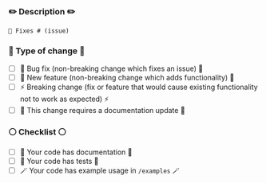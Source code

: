 ### ✏️ Description ✏️
<!-- 
Please include a summary of the change and which issue is fixed. Please also include relevant motivation and context.
-->

`🐛 Fixes # (issue)`

### 📍 Type of change 📍

<!-- Please delete options that are not relevant.-->

- [ ] 🐛 Bug fix (non-breaking change which fixes an issue) 🐛
- [ ] 🚀 New feature (non-breaking change which adds functionality) 🚀
- [ ] ⚡ Breaking change (fix or feature that would cause existing functionality not to work as expected) ⚡
- [ ] 📝 This change requires a documentation update 📝

### ⚪️ Checklist ⚪️
* [ ] 📝 Your code has documentation 📝
* [ ] 🔧 Your code has tests 🔧
* [ ] 🪄 Your code has example usage in `/examples` 🪄